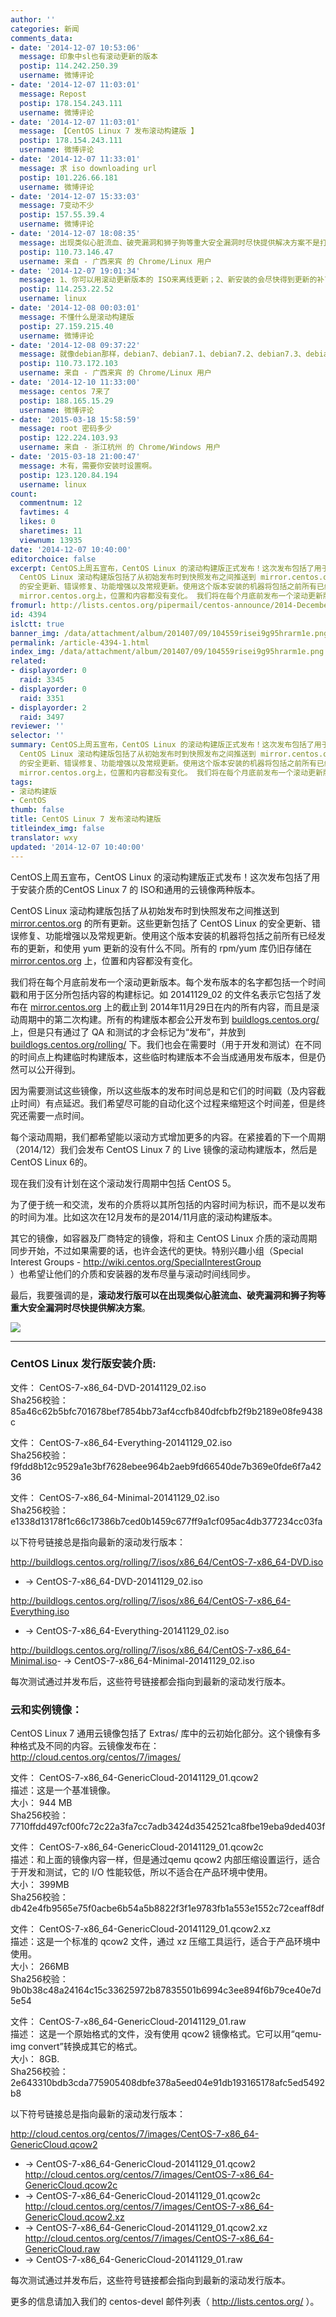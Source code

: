 ```yaml
---
author: ''
categories: 新闻
comments_data:
- date: '2014-12-07 10:53:06'
  message: 印象中sl也有滚动更新的版本
  postip: 114.242.250.39
  username: 微博评论
- date: '2014-12-07 11:03:01'
  message: Repost
  postip: 178.154.243.111
  username: 微博评论
- date: '2014-12-07 11:03:01'
  message: 【CentOS Linux 7 发布滚动构建版 】
  postip: 178.154.243.111
  username: 微博评论
- date: '2014-12-07 11:33:01'
  message: 求 iso downloading url
  postip: 101.226.66.181
  username: 微博评论
- date: '2014-12-07 15:33:03'
  message: 7变动不少
  postip: 157.55.39.4
  username: 微博评论
- date: '2014-12-07 18:08:35'
  message: 出现类似心脏流血、破壳漏洞和狮子狗等重大安全漏洞时尽快提供解决方案不是打补丁吗，没有必要把系统重装一遍吧
  postip: 110.73.146.47
  username: 来自 - 广西来宾 的 Chrome/Linux 用户
- date: '2014-12-07 19:01:34'
  message: 1、你可以用滚动更新版本的 ISO来离线更新；2、新安装的会尽快得到更新的补丁，而不用安装完之后再更新。
  postip: 114.253.22.52
  username: linux
- date: '2014-12-08 00:03:01'
  message: 不懂什么是滚动构建版
  postip: 27.159.215.40
  username: 微博评论
- date: '2014-12-08 09:37:22'
  message: 就像debian那样，debian7、debian7.1、debian7.2、debian7.3、debian7.4、debian7.5、debian7.6、debian7.7……
  postip: 110.73.172.103
  username: 来自 - 广西来宾 的 Chrome/Linux 用户
- date: '2014-12-10 11:33:00'
  message: centos 7来了
  postip: 188.165.15.29
  username: 微博评论
- date: '2015-03-18 15:58:59'
  message: root 密码多少
  postip: 122.224.103.93
  username: 来自 - 浙江杭州 的 Chrome/Windows 用户
- date: '2015-03-18 21:00:47'
  message: 木有，需要你安装时设置啊。
  postip: 123.120.84.194
  username: linux
count:
  commentnum: 12
  favtimes: 4
  likes: 0
  sharetimes: 11
  viewnum: 13935
date: '2014-12-07 10:40:00'
editorchoice: false
excerpt: CentOS上周五宣布，CentOS Linux 的滚动构建版正式发布！这次发布包括了用于安装介质的CentOS Linux 7 的 ISO和通用的云镜像两种版本。
  CentOS Linux 滚动构建版包括了从初始发布时到快照发布之间推送到 mirror.centos.org的所有更新。这些更新包括了 CentOS Linux
  的安全更新、错误修复、功能增强以及常规更新。使用这个版本安装的机器将包括之前所有已经发布的更新，和使用 yum 更新的没有什么不同。所有的 rpm/yum 库仍旧存储在
  mirror.centos.org上，位置和内容都没有变化。 我们将在每个月底前发布一个滚动更新版本。每个发布版本的
fromurl: http://lists.centos.org/pipermail/centos-announce/2014-December/020807.html
id: 4394
islctt: true
banner_img: /data/attachment/album/201407/09/104559risei9g95hrarm1e.png
permalink: /article-4394-1.html
index_img: /data/attachment/album/201407/09/104559risei9g95hrarm1e.png.thumb.jpg
related:
- displayorder: 0
  raid: 3345
- displayorder: 0
  raid: 3351
- displayorder: 2
  raid: 3497
reviewer: ''
selector: ''
summary: CentOS上周五宣布，CentOS Linux 的滚动构建版正式发布！这次发布包括了用于安装介质的CentOS Linux 7 的 ISO和通用的云镜像两种版本。
  CentOS Linux 滚动构建版包括了从初始发布时到快照发布之间推送到 mirror.centos.org的所有更新。这些更新包括了 CentOS Linux
  的安全更新、错误修复、功能增强以及常规更新。使用这个版本安装的机器将包括之前所有已经发布的更新，和使用 yum 更新的没有什么不同。所有的 rpm/yum 库仍旧存储在
  mirror.centos.org上，位置和内容都没有变化。 我们将在每个月底前发布一个滚动更新版本。每个发布版本的
tags:
- 滚动构建版
- CentOS
thumb: false
title: CentOS Linux 7 发布滚动构建版
titleindex_img: false
translator: wxy
updated: '2014-12-07 10:40:00'
---
```


CentOS上周五宣布，CentOS Linux 的滚动构建版正式发布！这次发布包括了用于安装介质的CentOS Linux 7 的 ISO和通用的云镜像两种版本。


CentOS Linux 滚动构建版包括了从初始发布时到快照发布之间推送到 [mirror.centos.org](http://mirror.centos.org) 的所有更新。这些更新包括了 CentOS Linux 的安全更新、错误修复、功能增强以及常规更新。使用这个版本安装的机器将包括之前所有已经发布的更新，和使用 yum 更新的没有什么不同。所有的 rpm/yum 库仍旧存储在 [mirror.centos.org](http://mirror.centos.org) 上，位置和内容都没有变化。


我们将在每个月底前发布一个滚动更新版本。每个发布版本的名字都包括一个时间戳和用于区分所包括内容的构建标记。如 20141129\_02 的文件名表示它包括了发布在 [mirror.centos.org](http://mirror.centos.org) 上的截止到 2014年11月29日在内的所有内容，而且是滚动周期中的第二次构建。所有的构建版本都会公开发布到 [buildlogs.centos.org/](http://buildlogs.centos.org/) 上，但是只有通过了 QA 和测试的才会标记为“发布”，并放到 [buildlogs.centos.org/rolling/](http://buildlogs.centos.org/rolling/) 下。我们也会在需要时（用于开发和测试）在不同的时间点上构建临时构建版本，这些临时构建版本不会当成通用发布版本，但是仍然可以公开得到。


因为需要测试这些镜像，所以这些版本的发布时间总是和它们的时间戳（及内容截止时间）有点延迟。我们希望尽可能的自动化这个过程来缩短这个时间差，但是终究还需要一点时间。


每个滚动周期，我们都希望能以滚动方式增加更多的内容。在紧接着的下一个周期（2014/12）我们会发布 CentOS Linux 7 的 Live 镜像的滚动构建版本，然后是 CentOS Linux 6的。


现在我们没有计划在这个滚动发行周期中包括 CentOS 5。


为了便于统一和交流，发布的介质将以其所包括的内容时间为标识，而不是以发布的时间为准。比如这次在12月发布的是2014/11月底的滚动构建版本。


其它的镜像，如容器及厂商特定的镜像，将和主 CentOS Linux 介质的滚动周期同步开始，不过如果需要的话，也许会迭代的更快。特别兴趣小组（Special Interest Groups - <http://wiki.centos.org/SpecialInterestGroup>   
）也希望让他们的介质和安装器的发布尽量与滚动时间线同步。 


最后，我要强调的是，**滚动发行版可以在出现类似心脏流血、破壳漏洞和狮子狗等重大安全漏洞时尽快提供解决方案**。


![](/data/attachment/album/201407/09/104559risei9g95hrarm1e.png)




---


### CentOS Linux 发行版安装介质:


文件： CentOS-7-x86\_64-DVD-20141129\_02.iso  
Sha256校验： 85a46c62b5bfc701678bef7854bb73af4ccfb840dfcbfb2f9b2189e08fe9438c


文件： CentOS-7-x86\_64-Everything-20141129\_02.iso  
Sha256校验： f9fdd8b12c9529a1e3bf7628ebee964b2aeb9fd66540de7b369e0fde6f7a4236


文件： CentOS-7-x86\_64-Minimal-20141129\_02.iso  
Sha256校验：e1338d13178f1c66c17386b7ced0b1459c677ff9a1cf095ac4db377234cc03fa


以下符号链接总是指向最新的滚动发行版本：


<http://buildlogs.centos.org/rolling/7/isos/x86_64/CentOS-7-x86_64-DVD.iso>   
- -> CentOS-7-x86\_64-DVD-20141129\_02.iso


<http://buildlogs.centos.org/rolling/7/isos/x86_64/CentOS-7-x86_64-Everything.iso>   
- -> CentOS-7-x86\_64-Everything-20141129\_02.iso


<http://buildlogs.centos.org/rolling/7/isos/x86_64/CentOS-7-x86_64-Minimal.iso>- -> CentOS-7-x86\_64-Minimal-20141129\_02.iso


每次测试通过并发布后，这些符号链接都会指向到最新的滚动发行版本。


### 云和实例镜像：


CentOS Linux 7 通用云镜像包括了 Extras/ 库中的云初始化部分。这个镜像有多种格式及不同的内容。云镜像发布在： <http://cloud.centos.org/centos/7/images/> 


文件： CentOS-7-x86\_64-GenericCloud-20141129\_01.qcow2  
描述：这是一个基准镜像。  
大小： 944 MB  
Sha256校验： 7710ffdd497cf00fc72c22a3fa7cc7adb3424d3542521ca8fbe19eba9ded403f


文件： CentOS-7-x86\_64-GenericCloud-20141129\_01.qcow2c  
描述：和上面的镜像内容一样，但是通过qemu qcow2 内部压缩设置运行，适合于开发和测试，它的 I/O 性能较低，所以不适合在产品环境中使用。  
大小： 399MB  
Sha256校验：db42e4fb9565e75f0acbe6b54a5b8822f3f1e9783fb1a553e1552c72ceaff8df


文件： CentOS-7-x86\_64-GenericCloud-20141129\_01.qcow2.xz  
描述：这是一个标准的 qcow2 文件，通过 xz 压缩工具运行，适合于产品环境中使用。  
大小： 266MB  
Sha256校验：9b0b38c48a24164c15c33625972b87835501b6994c3ee894f6b79ce40e7d5e54


文件： CentOS-7-x86\_64-GenericCloud-20141129\_01.raw  
描述： 这是一个原始格式的文件，没有使用 qcow2 镜像格式。它可以用“qemu-img convert”转换成其它的格式。  
大小： 8GB.  
Sha256校验：2e643310bdb3cda775905408dbfe378a5eed04e91db193165178afc5ed5492b8


以下符号链接总是指向最新的滚动发行版本：


<http://cloud.centos.org/centos/7/images/CentOS-7-x86_64-GenericCloud.qcow2>   
- -> CentOS-7-x86\_64-GenericCloud-20141129\_01.qcow2  
<http://cloud.centos.org/centos/7/images/CentOS-7-x86_64-GenericCloud.qcow2c>   
- -> CentOS-7-x86\_64-GenericCloud-20141129\_01.qcow2c  
<http://cloud.centos.org/centos/7/images/CentOS-7-x86_64-GenericCloud.qcow2.xz>   
- -> CentOS-7-x86\_64-GenericCloud-20141129\_01.qcow2.xz  
<http://cloud.centos.org/centos/7/images/CentOS-7-x86_64-GenericCloud.raw>   
- -> CentOS-7-x86\_64-GenericCloud-20141129\_01.raw


每次测试通过并发布后，这些符号链接都会指向到最新的滚动发行版本。


更多的信息请加入我们的 centos-devel 邮件列表（ <http://lists.centos.org/> ）。